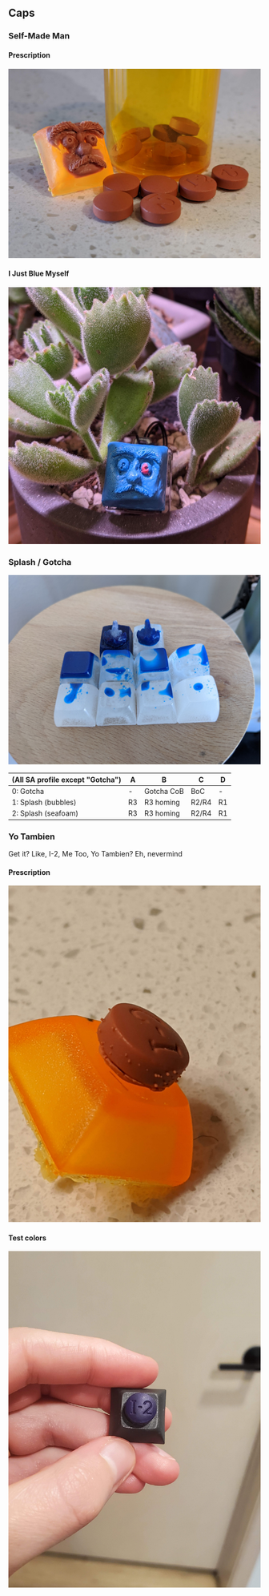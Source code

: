 ## Caps

### Self-Made Man

#### Prescription

![Prescription](img/face.jpg)

#### I Just Blue Myself

![Blue](img/blue.jpg)

### Splash / Gotcha

![Splash & Gotcha](img/splash-gotcha-v1.jpg)

| (All SA profile except "Gotcha") | A  | B                 | C     | D |
|----------------------------------|----|-------------------|-------|----|
| 0: Gotcha                        | -  |  Gotcha CoB       | BoC   |  - |
| 1: Splash (bubbles)              | R3 |  R3 homing        | R2/R4 | R1 |
| 2: Splash (seafoam)              | R3 |  R3 homing        | R2/R4 | R1 |

### Yo Tambien

Get it? Like, I-2, Me Too, Yo Tambien? Eh, nevermind

#### Prescription

![Prescription](img/pill_bubbles.jpg)

#### Test colors

![Yo Tambien test cast](img/ib.jpg)
